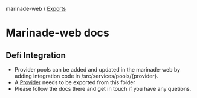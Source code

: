 marinade-web / [Exports](modules.md)

# Marinade-web docs

## Defi Integration

- Provider pools can be added and updated in the marinade-web by adding integration code in /src/services/pools/{provider}.
- A [Provider](modules/providers.md#provider) needs to be exported from this folder
- Please follow the docs there and get in touch if you have any quetions.
